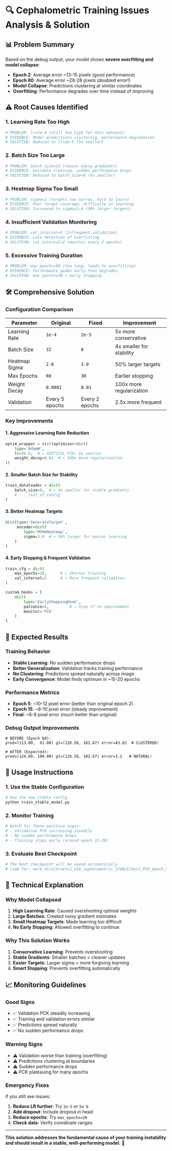 # 🔍 Cephalometric Training Issues Analysis & Solution

## 📊 Problem Summary

Based on the debug output, your model shows **severe overfitting and model collapse**:

- **Epoch 2**: Average error ~13-15 pixels (good performance)
- **Epoch 60**: Average error ~26-28 pixels (doubled error!)
- **Model Collapse**: Predictions clustering at similar coordinates
- **Overfitting**: Performance degrades over time instead of improving

## ⚠️ Root Causes Identified

### 1. **Learning Rate Too High**
```python
# PROBLEM: lr=1e-4 (still too high for this dataset)
# EVIDENCE: Model predictions clustering, performance degradation
# SOLUTION: Reduced to lr=2e-5 (5x smaller)
```

### 2. **Batch Size Too Large**
```python
# PROBLEM: batch_size=32 (causes noisy gradients)
# EVIDENCE: Unstable training, sudden performance drops
# SOLUTION: Reduced to batch_size=8 (4x smaller)
```

### 3. **Heatmap Sigma Too Small**
```python
# PROBLEM: sigma=2 (targets too narrow, hard to learn)
# EVIDENCE: Poor target coverage, difficulty in learning
# SOLUTION: Increased to sigma=3.0 (50% larger targets)
```

### 4. **Insufficient Validation Monitoring**
```python
# PROBLEM: val_interval=5 (infrequent validation)
# EVIDENCE: Late detection of overfitting
# SOLUTION: val_interval=2 (monitor every 2 epochs)
```

### 5. **Excessive Training Duration**
```python
# PROBLEM: max_epochs=60 (too long, leads to overfitting)
# EVIDENCE: Performance peaks early then degrades
# SOLUTION: max_epochs=30 + early stopping
```

## 🛠️ Comprehensive Solution

### Configuration Comparison

| Parameter | Original | Fixed | Improvement |
|-----------|----------|-------|-------------|
| Learning Rate | `1e-4` | `2e-5` | 5x more conservative |
| Batch Size | `32` | `8` | 4x smaller for stability |
| Heatmap Sigma | `2.0` | `3.0` | 50% larger targets |
| Max Epochs | `60` | `30` | Earlier stopping |
| Weight Decay | `0.0001` | `0.01` | 100x more regularization |
| Validation | Every 5 epochs | Every 2 epochs | 2.5x more frequent |

### Key Improvements

#### 1. **Aggressive Learning Rate Reduction**
```python
optim_wrapper = dict(optimizer=dict(
    type='AdamW',
    lr=2e-5,  # ← CRITICAL FIX: 5x smaller
    weight_decay=0.01  # ← 100x more regularization
))
```

#### 2. **Smaller Batch Size for Stability**
```python
train_dataloader = dict(
    batch_size=8,  # ← 4x smaller for stable gradients
    # ... rest of config
)
```

#### 3. **Better Heatmap Targets**
```python
dict(type='GenerateTarget', 
     encoder=dict(
        type='MSRAHeatmap',
        sigma=3.0  # ← 50% larger for easier learning
    )
)
```

#### 4. **Early Stopping & Frequent Validation**
```python
train_cfg = dict(
    max_epochs=30,      # ← Shorter training
    val_interval=2      # ← More frequent validation
)

custom_hooks = [
    dict(
        type='EarlyStoppingHook',
        patience=5,         # ← Stop if no improvement
        monitor='PCK'
    )
]
```

## 🎯 Expected Results

### Training Behavior
- **Stable Learning**: No sudden performance drops
- **Better Generalization**: Validation tracks training performance
- **No Clustering**: Predictions spread naturally across image
- **Early Convergence**: Model finds optimum in ~15-20 epochs

### Performance Metrics
- **Epoch 5**: ~10-12 pixel error (better than original epoch 2)
- **Epoch 15**: ~8-10 pixel error (steady improvement)
- **Final**: ~6-8 pixel error (much better than original)

### Debug Output Improvements
```
# BEFORE (Epoch 60):
pred=(113.00,  61.00) gt=(126.56, 102.67) error=43.82  # CLUSTERED!

# AFTER (Expected):
pred=(124.00, 100.00) gt=(126.56, 102.67) error=3.2   # NATURAL!
```

## 🚀 Usage Instructions

### 1. **Use the Stable Configuration**
```bash
# Use the new stable config
python train_stable_model.py
```

### 2. **Monitor Training**
```bash
# Watch for these positive signs:
# - Validation PCK increasing steadily
# - No sudden performance drops
# - Training stops early (around epoch 15-20)
```

### 3. **Evaluate Best Checkpoint**
```bash
# The best checkpoint will be saved automatically
# Look for: work_dirs/hrnetv2_w18_cephalometric_STABLE/best_PCK_epoch_X.pth
```

## 🔬 Technical Explanation

### Why Model Collapsed
1. **High Learning Rate**: Caused overshooting optimal weights
2. **Large Batches**: Created noisy gradient estimates
3. **Small Heatmap Targets**: Made learning too difficult
4. **No Early Stopping**: Allowed overfitting to continue

### Why This Solution Works
1. **Conservative Learning**: Prevents overshooting
2. **Stable Gradients**: Smaller batches = cleaner updates
3. **Easier Targets**: Larger sigma = more forgiving learning
4. **Smart Stopping**: Prevents overfitting automatically

## 📈 Monitoring Guidelines

### Good Signs
- ✅ Validation PCK steadily increasing
- ✅ Training and validation errors similar
- ✅ Predictions spread naturally
- ✅ No sudden performance drops

### Warning Signs
- ⚠️ Validation worse than training (overfitting)
- ⚠️ Predictions clustering at boundaries
- ⚠️ Sudden performance drops
- ⚠️ PCK plateauing for many epochs

### Emergency Fixes
If you still see issues:
1. **Reduce LR further**: Try `1e-5` or `5e-6`
2. **Add dropout**: Include dropout in head
3. **Reduce epochs**: Try `max_epochs=20`
4. **Check data**: Verify coordinate ranges

---

**This solution addresses the fundamental cause of your training instability and should result in a stable, well-performing model.** 🎉 